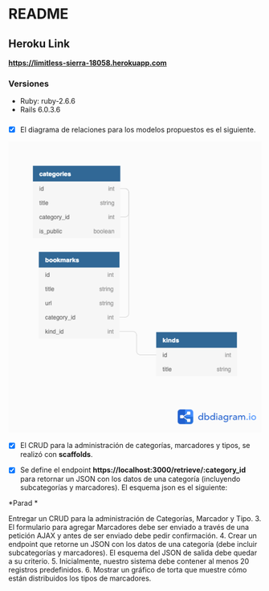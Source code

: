 # README

## Heroku Link

**https://limitless-sierra-18058.herokuapp.com**

### Versiones

* Ruby: ruby-2.6.6
* Rails 6.0.3.6

###

- [x] El diagrama de relaciones para los modelos propuestos es el siguiente.

![Imagen_relaciones_modelo_bookmarks](relaciones_bookmarks.png)

- [x] El CRUD para la administración de categorías, marcadores y tipos, se realizó con **scaffolds**.

- [x] Se define el endpoint **https://localhost:3000/retrieve/:category_id** para retornar un JSON con los datos de una categoría (incluyendo subcategorías y marcadores). El esquema json es el siguiente: 

*Parad *

Entregar un CRUD para la administración de Categorías, Marcador y Tipo.
3. El formulario para agregar Marcadores debe ser enviado a través de una petición
AJAX y antes de ser enviado debe pedir confirmación.
4. Crear un endpoint que retorne un JSON con los datos de una categoría (debe incluir
subcategorías y marcadores). El esquema del JSON de salida debe quedar a su
criterio.
5. Inicialmente, nuestro sistema debe contener al menos 20 registros predefinidos.
6. Mostrar un gráfico de torta que muestre cómo están distribuidos los tipos de
marcadores.